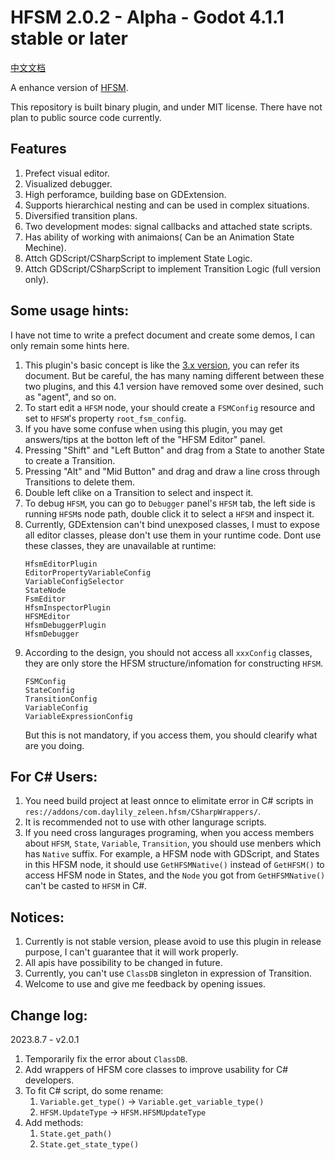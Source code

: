# HFSM 2.0.2 - Alpha - Godot 4.1.1 stable or later

[中文文档](README_zh_cn.md)

A enhance version of [HFSM](https://github.com/Daylily-Zeleen/HierarchicalFiniteStateMachine).

This repository is built binary plugin, and under MIT license.
There have not plan to public source code currently.

## Features
1. Prefect visual editor.
2. Visualized debugger.
3. High perforamce, building base on GDExtension.
4. Supports hierarchical nesting and can be used in complex situations.
5. Diversified transition plans.
6. Two development modes: signal callbacks and attached state scripts.
8. Has ability of working with animaions( Can be an Animation State Mechine).
7. Attch GDScript/CSharpScript to implement State Logic.
8. Attch GDScript/CSharpScript to implement Transition Logic (full version only).

## Some usage hints:
I have not time to write a prefect document and create some demos, I can only remain some hints here.
1. This plugin's basic concept is like the [3.x version](https://github.com/Daylily-Zeleen/HierarchicalFiniteStateMachine), you can refer its document.
    But be careful, the has many naming different between these two plugins, and this 4.1 version have removed some over desined, such as "agent", and so on.
2. To start edit a `HFSM` node, your should create a `FSMConfig` resource and set to `HFSM`'s property `root_fsm_config`.
3. If you have some confuse when using this plugin, you may get answers/tips at the botton left of the "HFSM Editor" panel.
4. Pressing "Shift" and "Left Button" and drag from a State to another State to create a Transition.
5. Pressing "Alt" and "Mid Button" and drag and draw a line cross through Transitions to delete them.
6. Double left clike on a Transition to select and inspect it.
7. To debug `HFSM`, you can go to `Debugger` panel's `HFSM` tab, the left side is running `HFSM`s node path, double click it to select a `HFSM` and inspect it.
8. Currently, GDExtension can't bind unexposed classes, I must to expose all editor classes, please don't use them in your runtime code.
    Dont use these classes, they are unavailable at runtime:
    ```
    HfsmEditorPlugin
    EditorPropertyVariableConfig
    VariableConfigSelector
    StateNode
    FsmEditor
    HfsmInspectorPlugin
    HFSMEditor
    HfsmDebuggerPlugin
    HfsmDebugger
    ```
9. According to the design, you should not access all `xxxConfig` classes, they are only store the HFSM structure/infomation for constructing `HFSM`.
    ```
    FSMConfig
	StateConfig
	TransitionConfig
	VariableConfig
	VariableExpressionConfig
    ```
    But this is not mandatory, if you access them, you should clearify what are you doing.


## For C# Users:
1. You need build project at least onnce to elimitate error in C# scripts in `res://addons/com.daylily_zeleen.hfsm/CSharpWrappers/`.
2. It is recommended not to use with other langurage scripts.
3. If you need cross langurages programing, when you access members about `HFSM`, `State`, `Variable`, `Transition`, you should use menbers which has `Native` suffix. For example, a HFSM node with GDScript, and States in this HFSM node, it should use `GetHFSMNative()` instead of `GetHFSM()` to access HFSM node in States, and the `Node` you got from `GetHFSMNative()` can't be casted to `HFSM` in C#.


## Notices:
1. Currently is not stable version, please avoid to use this plugin in release purpose, I can't guarantee that it will work properly.
2. All apis have possibility to be changed in future.
3. Currently, you can't use `ClassDB` singleton in expression of Transition.
4. Welcome to use and give me feedback by opening issues.


## Change log:
2023.8.7 - v2.0.1
1. Temporarily fix the error about `ClassDB`.
2. Add wrappers of HFSM core classes to improve usability for C# developers.
3. To fit C# script, do some rename:
   1. `Variable.get_type()` -> `Variable.get_variable_type()`
   2. `HFSM.UpdateType` -> `HFSM.HFSMUpdateType`
4. Add methods:
   1. `State.get_path()`
   2. `State.get_state_type()`
